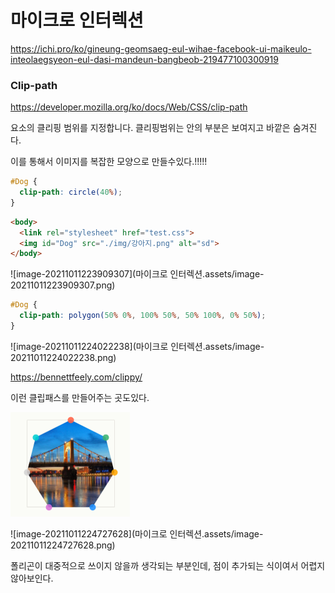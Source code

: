 # 마이크로 인터렉션

https://ichi.pro/ko/gineung-geomsaeg-eul-wihae-facebook-ui-maikeulo-inteolaegsyeon-eul-dasi-mandeun-bangbeob-219477100300919



### Clip-path

https://developer.mozilla.org/ko/docs/Web/CSS/clip-path

요소의 클리핑 범위를 지정합니다. 클리핑범위는 안의 부분은 보여지고 바깥은 숨겨진다.

이를 통해서 이미지를 복잡한 모양으로 만들수있다.!!!!!

```css
#Dog {
  clip-path: circle(40%);
}
```

```html
<body>
  <link rel="stylesheet" href="test.css">
  <img id="Dog" src="./img/강아지.png" alt="sd">
</body>
```

![image-20211011223909307](마이크로 인터렉션.assets/image-20211011223909307.png)

```css
#Dog {
  clip-path: polygon(50% 0%, 100% 50%, 50% 100%, 0% 50%);
}
```

![image-20211011224022238](마이크로 인터렉션.assets/image-20211011224022238.png)

https://bennettfeely.com/clippy/

이런 클립패스를 만들어주는 곳도있다.



<img src="마이크로 인터렉션.assets/image-20211011224723092.png" alt="image-20211011224723092" style="zoom:50%;" />

![image-20211011224727628](마이크로 인터렉션.assets/image-20211011224727628.png)

폴리곤이 대중적으로 쓰이지 않을까 생각되는 부분인데, 점이 추가되는 식이여서 어렵지않아보인다.


